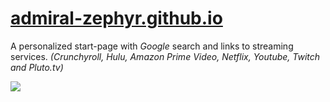 # [admiral-zephyr.github.io](admiral-zephyr.github.io)

A personalized start-page with _Google_ search and links to streaming services. _(Crunchyroll, Hulu, Amazon Prime Video, Netflix, Youtube, Twitch and Pluto.tv)_

![](admiral-zephyr.github.io/assets/images/Yip0000.png)
